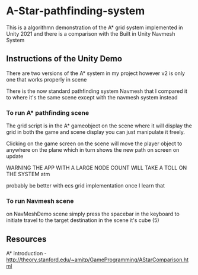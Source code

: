# A-Star-pathfinding-system
This is a algorithmn demonstration of the A* grid system implemented in Unity 2021 and there is a comparison with the Built in Unity Navmesh System
## Instructions of the Unity Demo
There are two versions of the A* system in my project however v2 is only one that works properly in scene

There is the now standard pathfinding system Navmesh that I compared it to where it's the same scene except with the navmesh system instead

### To run A* pathfinding scene
The grid script is in the A* gameobject on the scene where it will display the grid in both the game and scene display you can just manipulate it freely.

Clicking on the game screen on the scene will move the player object to anywhere on the plane which in turn shows the new path on screen on update

WARNING THE APP WITH A LARGE NODE COUNT WILL TAKE A TOLL ON THE SYSTEM atm

probably be better with ecs grid implementation once I learn that

### To run Navmesh scene
on NavMeshDemo scene simply press the spacebar in the keyboard to initiate travel to the target destination in the scene it's cube (5)

## Resources 
A* introduction - http://theory.stanford.edu/~amitp/GameProgramming/AStarComparison.html
